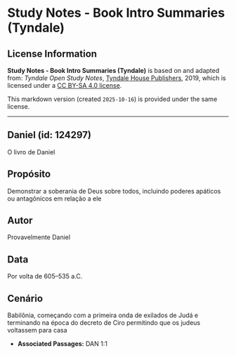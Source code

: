 # Study Notes - Book Intro Summaries (Tyndale)

## License Information

**Study Notes - Book Intro Summaries (Tyndale)** is based on and adapted from: _Tyndale Open Study Notes_, [Tyndale House Publishers](https://tyndaleopenresources.com/), 2019, which is licensed under a [CC BY-SA 4.0 license](https://creativecommons.org/licenses/by-sa/4.0/legalcode.en).

This markdown version (created `2025-10-16`) is provided under the same license.



--------------------------------

## Daniel (id: 124297)

O livro de Daniel

Propósito
---------

Demonstrar a soberania de Deus sobre todos, incluindo poderes apáticos ou antagônicos em relação a ele

Autor
-----

Provavelmente Daniel

Data
----

Por volta de 605–535 a.C.

Cenário
-------

Babilônia, começando com a primeira onda de exilados de Judá e terminando na época do decreto de Ciro permitindo que os judeus voltassem para casa

* **Associated Passages:** DAN 1:1

